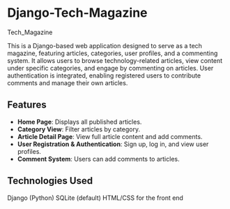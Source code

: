 # Django-Tech-Magazine
Tech_Magazine 

This is a Django-based web application designed to serve as a tech magazine, featuring articles, categories, user profiles, and a commenting system. It allows users to browse technology-related articles, view content under specific categories, and engage by commenting on articles. User authentication is integrated, enabling registered users to contribute comments and manage their own articles.

## Features

- **Home Page**: Displays all published articles.
- **Category View**: Filter articles by category.
- **Article Detail Page**: View full article content and add comments.
- **User Registration & Authentication**: Sign up, log in, and view user profiles.
- **Comment System**: Users can add comments to articles.

## Technologies Used
Django (Python)
SQLite (default)
HTML/CSS for the front end


